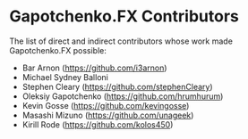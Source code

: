 # Gapotchenko.FX Contributors

The list of direct and indirect contributors whose work made Gapotchenko.FX possible:

- Bar Arnon (https://github.com/i3arnon)
- Michael Sydney Balloni
- Stephen Cleary (https://github.com/stephenCleary)
- Oleksiy Gapotchenko (https://github.com/hrumhurum)
- Kevin Gosse (https://github.com/kevingosse)
- Masashi Mizuno (https://github.com/unageek)
- Kirill Rode (https://github.com/kolos450)
